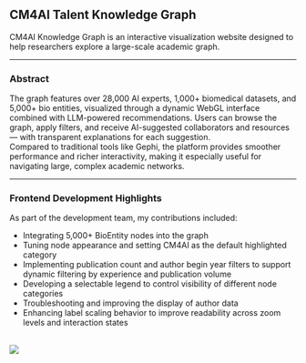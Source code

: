## CM4AI Talent Knowledge Graph

CM4AI Knowledge Graph is an interactive visualization website designed to help researchers explore a large-scale academic graph.

***

### Abstract

The graph features over 28,000 AI experts, 1,000+ biomedical datasets, and 5,000+ bio entities, visualized through a dynamic WebGL interface combined with LLM-powered recommendations. Users can browse the graph, apply filters, and receive AI-suggested collaborators and resources — with transparent explanations for each suggestion.
<br>
Compared to traditional tools like Gephi, the platform provides smoother performance and richer interactivity, making it especially useful for navigating large, complex academic networks.

***

### Frontend Development Highlights
As part of the development team, my contributions included:
- Integrating 5,000+ BioEntity nodes into the graph
- Tuning node appearance and setting CM4AI as the default highlighted category
- Implementing publication count and author begin year filters to support dynamic filtering by experience and publication volume
- Developing a selectable legend to control visibility of different node categories
- Troubleshooting and improving the display of author data
- Enhancing label scaling behavior to improve readability across zoom levels and interaction states

<br>
<img src="images/cm4AI-g.gif?raw=true"/>


